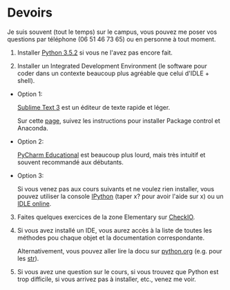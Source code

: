 # Devoirs

Je suis souvent (tout le temps) sur le campus, vous pouvez me poser vos questions par téléphone (06 51 46 73 65) ou en personne à tout moment.

1. Installer [Python 3.5.2](https://www.python.org/downloads/) si vous ne l'avez pas encore fait.

2. Installer un Integrated Development Environment (le software pour coder dans un contexte beaucoup plus agréable que celui d'IDLE + shell).

  - Option 1:
  
    [Sublime Text 3](https://www.sublimetext.com/3) est un éditeur de texte rapide et léger.
    
    Sur cette [page](https://realpython.com/blog/python/setting-up-sublime-text-3-for-full-stack-python-development/), suivez les instructions pour installer Package control et Anaconda.

  - Option 2:
  
    [PyCharm Educational](https://www.jetbrains.com/pycharm-edu/download/#section=windows-version) est beaucoup plus lourd, mais très intuitif et souvent recommandé aux débutants.
    
  - Option 3:
  
    Si vous venez pas aux cours suivants et ne voulez rien installer, vous pouvez utiliser la console [IPython](https://www.tutorialspoint.com/ipython_terminal_online.php) (taper x? pour avoir l'aide sur x) ou un [IDLE online](https://pythonroom.com/).

3. Faites quelques exercices de la zone Elementary sur [CheckIO](https://py.checkio.org/).

4. Si vous avez installé un IDE, vous aurez accès à la liste de toutes les méthodes pou chaque objet et la documentation correspondante.

   Alternativement, vous pouvez aller lire la docu sur [python.org](https://docs.python.org/3/library/index.html) (e.g. pour les [str](https://docs.python.org/3/library/stdtypes.html#str.replace)).

5. Si vous avez une question sur le cours, si vous trouvez que Python est trop difficile, si vous arrivez pas à installer, etc., venez me voir.
